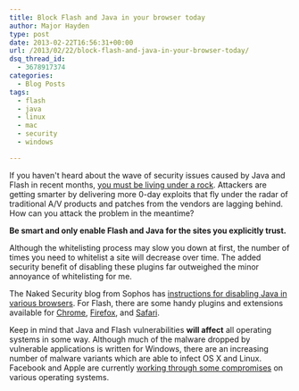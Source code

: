 ```yaml
---
title: Block Flash and Java in your browser today
author: Major Hayden
type: post
date: 2013-02-22T16:56:31+00:00
url: /2013/02/22/block-flash-and-java-in-your-browser-today/
dsq_thread_id:
  - 3678917374
categories:
  - Blog Posts
tags:
  - flash
  - java
  - linux
  - mac
  - security
  - windows

---
```

If you haven't heard about the wave of security issues caused by Java and Flash in recent months, [you must be living under a rock][1]. Attackers are getting smarter by delivering more 0-day exploits that fly under the radar of traditional A/V products and patches from the vendors are lagging behind. How can you attack the problem in the meantime?

**Be smart and only enable Flash and Java for the sites you explicitly trust.**

Although the whitelisting process may slow you down at first, the number of times you need to whitelist a site will decrease over time. The added security benefit of disabling these plugins far outweighed the minor annoyance of whitelisting for me.

The Naked Security blog from Sophos has [instructions for disabling Java in various browsers][2]. For Flash, there are some handy plugins and extensions available for [Chrome][3], [Firefox][4], and [Safari][5].

Keep in mind that Java and Flash vulnerabilities **will affect** all operating systems in some way. Although much of the malware dropped by vulnerable applications is written for Windows, there are an increasing number of malware variants which are able to infect OS X and Linux. Facebook and Apple are currently [working through some compromises][6] on various operating systems.

 [1]: https://www.google.com/search?btnG=1&pws=0&q=java+0-day
 [2]: http://nakedsecurity.sophos.com/how-to-disable-java-chrome/
 [3]: https://chrome.google.com/webstore/detail/flashblock/gofhjkjmkpinhpoiabjplobcaignabnl?hl=en
 [4]: https://addons.mozilla.org/en-US/firefox/addon/flashblock/
 [5]: http://clicktoflash.com/
 [6]: http://www.usatoday.com/story/tech/2013/02/19/apple-hackers-facebook/1930737/
